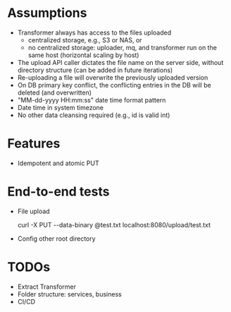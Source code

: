 
# Assumptions

- Transformer always has access to the files uploaded
    - centralized storage, e.g., S3 or NAS, or
    - no centralized storage: uploader, mq, and transformer run on the same host (horizontal scaling by host)
- The upload API caller dictates the file name on the server side, without directory structure (can be added in future iterations)
- Re-uploading a file will overwrite the previously uploaded version
- On DB primary key conflict, the conflicting entries in the DB will be deleted (and overwritten) 
- "MM-dd-yyyy HH:mm:ss" date time format pattern
- Date time in system timezone
- No other data cleansing required (e.g., id is valid int)

# Features

- Idempotent and atomic PUT

# End-to-end tests

- File upload

    curl -X PUT --data-binary @test.txt localhost:8080/upload/test.txt

- Config other root directory

# TODOs

- Extract Transformer
- Folder structure: services, business
- CI/CD